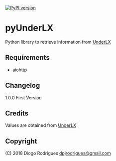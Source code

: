 [![PyPI version](https://badge.fury.io/py/pyipma.svg)](https://badge.fury.io/py/pyipma)

# pyUnderLX
Python library to retrieve information from [UnderLX](https://github.com/underlx/disturbancesmlx)

## Requirements
- aiohttp

## Changelog

1.0.0 First Version

## Credits
Values are obtained from [UnderLX](https://github.com/underlx/disturbancesmlx)

## Copyright

(C) 2018 Diogo Rodrigues <dpjrodrigues@gmail.com> 
